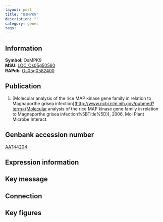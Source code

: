 ```yaml
---
layout: post
title: "OsMPK9"
description: ""
category: genes
tags: 
---
```


## Information
__Symbol__: OsMPK9  
__MSU__: [LOC_Os05g50560](http://rice.plantbiology.msu.edu/cgi-bin/ORF_infopage.cgi?orf=LOC_Os05g50560)  
__RAPdb__: [Os05g0582400](http://rapdb.dna.affrc.go.jp/viewer/gbrowse_details/irgsp1?name=Os05g0582400)  

## Publication
1. [Molecular analysis of the rice MAP kinase gene family in relation to Magnaporthe grisea infection](http://www.ncbi.nlm.nih.gov/pubmed?term=(Molecular analysis of the rice MAP kinase gene family in relation to Magnaporthe grisea infection%5BTitle%5D)), 2006, Mol Plant Microbe Interact.

## Genbank accession number
[AAT44204](http://www.ncbi.nlm.nih.gov/nuccore/AAT44204)

## Expression information

## Key message

## Connection

## Key figures


